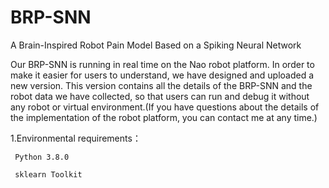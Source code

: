 # BRP-SNN
A Brain-Inspired Robot Pain Model Based on a Spiking Neural Network

Our BRP-SNN is running in real time on the Nao robot platform. In order to make it easier for users to understand, we have designed and uploaded a new version. This version contains all the details of the BRP-SNN and the robot data we have collected, so that users can run and debug it without any robot or virtual environment.(If you have questions about the details of the implementation of the robot platform, you can contact me at any time.)


1.Environmental requirements：

     Python 3.8.0

     sklearn Toolkit
